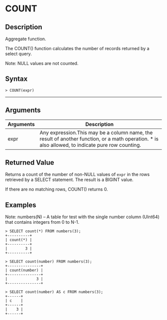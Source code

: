 # **COUNT**

## **Description**

Aggregate function.

The COUNT() function calculates the number of records returned by a select query.

Note: NULL values are not counted.

## **Syntax**

```
> COUNT(expr)
```
***

## **Arguments**
|  Arguments   | Description  |
|  ----  | ----  |
| expr  | Any expression.This may be a column name, the result of another function, or a math operation. * is also allowed, to indicate pure row counting. |

## **Returned Value**
Returns a count of the number of non-NULL values of `expr` in the rows retrieved by a SELECT statement. The result is a BIGINT value.

If there are no matching rows, COUNT() returns 0.


## **Examples**

Note: numbers(N) – A table for test with the single number column (UInt64) that contains integers from 0 to N-1.

```
> SELECT count(*) FROM numbers(3);
+----------+
| count(*) |
+----------+
|        3 |
+----------+

> SELECT count(number) FROM numbers(3);
+---------------+
| count(number) |
+---------------+
|             3 |
+---------------+

> SELECT count(number) AS c FROM numbers(3);
+------+
| c    |
+------+
|    3 |
+------+
```

